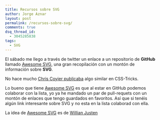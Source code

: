 ```yaml
---
title: Recursos sobre SVG
author: Jorge Aznar
layout: post
permalink: /recursos-sobre-svg/
comments: true
dsq_thread_id:
  - 3045285838
tags:
  - SVG
---
```

El sábado me llego a través de twitter un enlace a un repositorio de **GitHub** llamado [Awesome SVG](https://github.com/willianjusten/awesome-svg), una gran recopilación con un montón de información sobre **SVG**.

<!--more-->

No hace mucho [Chris Coyier publicaba][2] algo similar en CSS-Tricks.

Lo bueno que tiene [Awesome SVG](https://github.com/willianjusten/awesome-svg) es que al estar en GitHub podemos colaborar con la lista, yo ya he mandado un par de pull-requets con un montón de enlaces que tengo guardados en favoritos. Así que si tenéis algún link interesante sobre SVG y no esta en la lista colaborad con ella.

La idea de [Awesome SVG](https://github.com/willianjusten/awesome-svg) es de [Willian Justen][3]

 [2]: http://css-tricks.com/mega-list-svg-information/
 [3]: https://twitter.com/Willian_justen